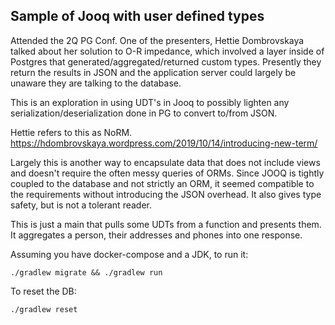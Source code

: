 ## Sample of Jooq with user defined types

Attended the 2Q PG Conf.  One of the presenters, Hettie Dombrovskaya talked about her solution to O-R
 impedance, which involved a layer inside of Postgres that generated/aggregated/returned custom types.  Presently
  they return the results in JSON and the application server could largely be unaware they are talking to the database.
 
This is an exploration in using UDT's in Jooq to possibly lighten any serialization/deserialization done in PG to
 convert to/from JSON.  

Hettie refers to this as NoRM. https://hdombrovskaya.wordpress.com/2019/10/14/introducing-new-term/

Largely this is another way to encapsulate data that does not include views and doesn't require the often messy
 queries of ORMs.  Since JOOQ is tightly coupled to the database and not strictly an ORM, it seemed compatible to the
  requirements without introducing the JSON overhead.  It also gives type safety, but is not a tolerant reader.
  
This is just a main that pulls some UDTs from a function and presents them. It aggregates a person, their addresses
 and phones into one response.
 
Assuming you have docker-compose and a JDK, to run it:

  `./gradlew migrate && ./gradlew run`

To reset the DB:

  `./gradlew reset`
  

  

